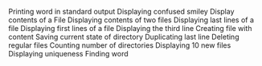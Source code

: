 Printing word in standard output
Displaying confused smiley
Display contents of a File
Displaying contents of two files
Displaying last lines of a file
Displaying first lines of a file
Displaying the third line
Creating file with content
Saving current state of directory
Duplicating last line
Deleting regular files
Counting number of directories
Displaying 10 new files
Displaying uniqueness
Finding word
